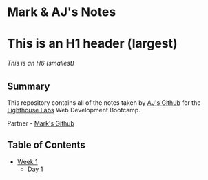 # Mark & AJ's Notes

# This is an H1 header (largest)
###### This is an H6 (smallest)

## Summary

This repository contains all of the notes taken by [AJ's Github](https://github.com/AnaelBerrouet) for the [Lighthouse Labs](lighthouselabs.ca) Web Development Bootcamp.

Partner - [Mark's Github](https://github.com/mckittrickmark)

## Table of Contents

* [Week 1](/Week_1)
  * [Day 1](/Week_1/Day_1)

